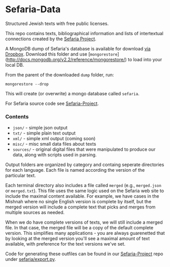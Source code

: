 Sefaria-Data
============

Structured Jewish texts with free public licenses.

This repo contains texts, bibliographical information and lists of intertextual connections created by the [Sefaria Project](http://www.sefaria.org).

A MongoDB dump of Sefaria's database is available for download [via Dropbox](https://www.dropbox.com/sh/z5xdi4b7725ems5/AI4Jyg0xcY). Download this folder and use [`mongorestore`] (http://docs.mongodb.org/v2.2/reference/mongorestore/) to load into your local DB.

From the parent of the downloaded `dump` folder, run:

    mongorestore --drop

This will create (or overwrite) a mongo database called `sefaria`.

For Sefaria source code see [Sefaria-Project](https://github.com/blockspeiser/Sefaria-Project).

### Contents

* `json/` - simple json output
* `txt/` - simple plain text output
*  `xml/` - simple xml output (coming soon)
*  `misc/` - misc small data files about texts
*  `sources/` - original digital files that were manipulated to produce our data, along with scripts used in parsing.

Output folders are organized by category and containg seperate directories for each language. Each file is named according the version of the particular text. 

Each terminal directory also includes a file called `merged` (e.g., `merged.json` or `merged.txt`). This file uses the same logic used on the Sefaria web site to include the maximal content available. For example, we have cases in the Mishnah where no single English version is complete by itself, but the merged version will include a complete text that picks and merges from multiple sources as needed.

When we do have complete versions of texts, we will still include a merged file. In that case, the merged file will be a copy of the default complete version. This simplifies many applications - you are always guarenetted that by looking at the merged version you'll see a maximal amount of text available, with preference for the text versions we've set. 

Code for generating these outfiles can be found in our [Sefaria-Project](https://github.com/blockspeiser/Sefaria-Project) repo under [sefaria/export.py](https://github.com/blockspeiser/Sefaria-Project/blob/master/sefaria/export.py).
